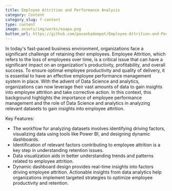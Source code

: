 ```yaml
---
title: Employee Attrition and Performance Analysis
category: Content
category_slug: f-content
type: content
image: assets/img/works/eaapa.png
button_url: https://github.com/pavanbadempet/Employee-Attrition-and-Performance-Analysis
---
```


In today's fast-paced business environment, organizations face a significant challenge of retaining their employees. Employee Attrition, which refers to the loss of employees over time, is a critical issue that can have a significant impact on an organization's productivity, profitability, and overall success. To ensure optimal employee productivity and quality of delivery, it is essential to have an effective employee performance management system in place. With the advent of Data Science and analytics, organizations can now leverage their vast amounts of data to gain insights into employee attrition and take corrective action. In this context, this background highlights the importance of employee performance management and the role of Data Science and analytics in analyzing relevant datasets to gain insights into employee attrition.

Key Features:
* The workflow for analyzing datasets involves identifying driving factors, visualizing data using tools like Power BI, and designing dynamic dashboards.
* Identification of relevant factors contributing to employee attrition is a key step in understanding retention issues.
* Data visualization aids in better understanding trends and patterns related to employee attrition.
* Dynamic dashboard design provides real-time insights into factors driving employee attrition.
Actionable insights from data analytics help organizations implement targeted strategies to optimize employee productivity and retention.